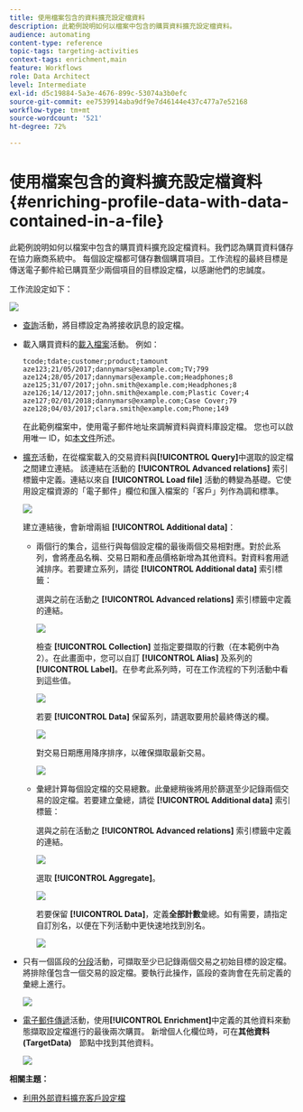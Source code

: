 ```yaml
---
title: 使用檔案包含的資料擴充設定檔資料
description: 此範例說明如何以檔案中包含的購買資料擴充設定檔資料。
audience: automating
content-type: reference
topic-tags: targeting-activities
context-tags: enrichment,main
feature: Workflows
role: Data Architect
level: Intermediate
exl-id: d5c19884-5a3e-4676-899c-53074a3b0efc
source-git-commit: ee7539914aba9df9e7d46144e437c477a7e52168
workflow-type: tm+mt
source-wordcount: '521'
ht-degree: 72%

---
```


# 使用檔案包含的資料擴充設定檔資料 {#enriching-profile-data-with-data-contained-in-a-file}

此範例說明如何以檔案中包含的購買資料擴充設定檔資料。我們認為購買資料儲存在協力廠商系統中。 每個設定檔都可儲存數個購買項目。工作流程的最終目標是傳送電子郵件給已購買至少兩個項目的目標設定檔，以感謝他們的忠誠度。

工作流設定如下：

![](assets/enrichment_example_workflow.png)

* [查詢](../../automating/using/query.md)活動，將目標設定為將接收訊息的設定檔。
* 載入購買資料的[載入檔案](../../automating/using/load-file.md)活動。 例如：

  ```
  tcode;tdate;customer;product;tamount
  aze123;21/05/2017;dannymars@example.com;TV;799
  aze124;28/05/2017;dannymars@example.com;Headphones;8
  aze125;31/07/2017;john.smith@example.com;Headphones;8
  aze126;14/12/2017;john.smith@example.com;Plastic Cover;4
  aze127;02/01/2018;dannymars@example.com;Case Cover;79
  aze128;04/03/2017;clara.smith@example.com;Phone;149
  ```

  在此範例檔案中，使用電子郵件地址來調解資料與資料庫設定檔。 您也可以啟用唯一 ID，如[本文件](../../developing/using/configuring-the-resource-s-data-structure.md#generating-a-unique-id-for-profiles-and-custom-resources)所述。

* [擴充](../../automating/using/enrichment.md)活動，在從檔案載入的交易資料與&#x200B;**[!UICONTROL Query]**&#x200B;中選取的設定檔之間建立連結。 該連結在活動的 **[!UICONTROL Advanced relations]** 索引標籤中定義。連結以來自 **[!UICONTROL Load file]** 活動的轉變為基礎。它使用設定檔資源的「電子郵件」欄位和匯入檔案的「客戶」列作為調和標準。

  ![](assets/enrichment_example_workflow2.png)

  建立連結後，會新增兩組 **[!UICONTROL Additional data]**：

   * 兩個行的集合，這些行與每個設定檔的最後兩個交易相對應。對於此系列，會將產品名稱、交易日期和產品價格新增為其他資料。對資料套用遞減排序。若要建立系列，請從 **[!UICONTROL Additional data]** 索引標籤：

     選與之前在活動之 **[!UICONTROL Advanced relations]** 索引標籤中定義的連結。

     ![](assets/enrichment_example_workflow3.png)

     檢查 **[!UICONTROL Collection]** 並指定要擷取的行數（在本範例中為 2）。在此畫面中，您可以自訂 **[!UICONTROL Alias]** 及系列的 **[!UICONTROL Label]**。在參考此系列時，可在工作流程的下列活動中看到這些值。

     ![](assets/enrichment_example_workflow4.png)

     若要 **[!UICONTROL Data]** 保留系列，請選取要用於最終傳送的欄。

     ![](assets/enrichment_example_workflow6.png)

     對交易日期應用降序排序，以確保擷取最新交易。

     ![](assets/enrichment_example_workflow7.png)

   * 彙總計算每個設定檔的交易總數。此彙總稍後將用於篩選至少記錄兩個交易的設定檔。若要建立彙總，請從 **[!UICONTROL Additional data]** 索引標籤：

     選與之前在活動之 **[!UICONTROL Advanced relations]** 索引標籤中定義的連結。

     ![](assets/enrichment_example_workflow3.png)

     選取 **[!UICONTROL Aggregate]**。

     ![](assets/enrichment_example_workflow8.png)

     若要保留 **[!UICONTROL Data]**，定義&#x200B;**全部計數**&#x200B;彙總。如有需要，請指定自訂別名，以便在下列活動中更快速地找到別名。

     ![](assets/enrichment_example_workflow9.png)

* 只有一個區段的[分段](../../automating/using/segmentation.md)活動，可擷取至少已記錄兩個交易之初始目標的設定檔。 將排除僅包含一個交易的設定檔。要執行此操作，區段的查詢會在先前定義的彙總上進行。

  ![](assets/enrichment_example_workflow5.png)

* [電子郵件傳遞](../../automating/using/email-delivery.md)活動，使用&#x200B;**[!UICONTROL Enrichment]**&#x200B;中定義的其他資料來動態擷取設定檔進行的最後兩次購買。 新增個人化欄位時，可在&#x200B;**其他資料　(TargetData)**　節點中找到其他資料。

  ![](assets/enrichment_example_workflow10.png)

**相關主題：**

* [利用外部資料擴充客戶設定檔](https://helpx.adobe.com/tw/campaign/kb/simplify-campaign-management.html#Managedatatofuelengagingexperiences)
